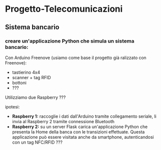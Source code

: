 # Progetto-Telecomunicazioni

## Sistema bancario
### creare un'applicazione Python che simula un sistema bancario:
Con Arduino Freenove (usiamo come base il progetto già ralizzato con Freenove):
 - tastierino 4x4
 - scanner + tag RFID
 - bottoni
 - ???

Utilizziamo due Raspberry ???

ipotesi:
 
 - **Raspberry 1:** raccoglie i dati dall'Arduino tramite collegamento seriale, li invia al Raspberry 2 tramite connessione Bluetooth
 - **Raspberry 2:** su un server Flask carica un'applicazione Python che presenta la Home della banca con le transizioni effettuate. Questa applicazione può essere visitata anche da smartphone, autenticandosi con un tag NFC/RFID ???
